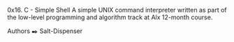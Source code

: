 0x16. C - Simple Shell
A simple UNIX command interpreter written as part of the low-level programming and algorithm track at Alx 12-month course.

Authors ✒️
Salt-Dispenser<Salt-Dispenser>
